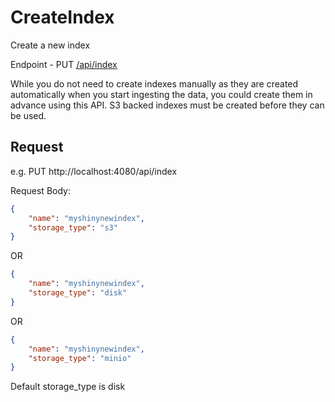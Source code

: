 # CreateIndex

Create a new index

Endpoint - PUT [/api/index](/api/index)

While you do not need to create indexes manually as they are created automatically when you start ingesting the data, you could create them in advance using this API. S3 backed indexes must be created before they can be used.

## Request

e.g. 
PUT http://localhost:4080/api/index

Request Body: 
```json
{ 
    "name": "myshinynewindex", 
    "storage_type": "s3" 
}
```

OR
```json
{ 
    "name": "myshinynewindex", 
    "storage_type": "disk" 
}
```

OR
```json
{ 
    "name": "myshinynewindex", 
    "storage_type": "minio" 
}
```

Default storage_type is disk
